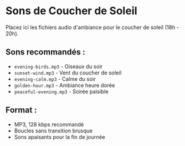# Sons de Coucher de Soleil

Placez ici les fichiers audio d'ambiance pour le coucher de soleil (18h - 20h).

## Sons recommandés :
- `evening-birds.mp3` - Oiseaux du soir
- `sunset-wind.mp3` - Vent du coucher de soleil
- `evening-calm.mp3` - Calme du soir
- `golden-hour.mp3` - Ambiance heure dorée
- `peaceful-evening.mp3` - Soirée paisible

## Format :
- MP3, 128 kbps recommandé
- Boucles sans transition brusque
- Sons apaisants pour la fin de journée
